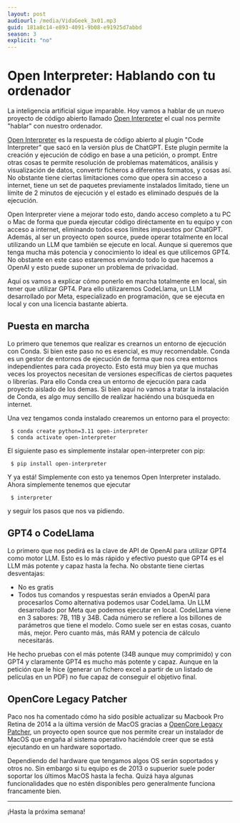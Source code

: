 ```yaml
---
layout: post
audiourl: /media/VidaGeek_3x01.mp3
guid: 181a8c14-e893-4091-9b08-e91925d7abbd
season: 3
explicit: "no"
---
```

# Open Interpreter: Hablando con tu ordenador

La inteligencia artificial sigue imparable. Hoy vamos a hablar de un nuevo proyecto de código abierto llamado [Open Interpreter][interpreter] el cual nos permite "hablar" con nuestro ordenador. 

[Open Interpreter][interpreter] es la respuesta de código abierto al plugin "Code Interpreter" que sacó en la versión plus de ChatGPT. Este plugin permite la creación y ejecución de código en base a una petición, o prompt. Entre otras cosas te permite resolución de problemas matemáticos, análisis y visualización de datos, convertir ficheros a diferentes formatos, y cosas así. No obstante tiene ciertas limitaciones como que opera sin acceso a internet, tiene un set de paquetes previamente instalados limitado, tiene un límite de 2 minutos de ejecución y el estado es eliminado después de la ejecución.

Open Interpreter viene a mejorar todo esto, dando acceso completo a tu PC o Mac de forma que pueda ejecutar código diréctamente en tu equipo y con acceso a internet, eliminando todos esos límites impuestos por ChatGPT. Además, al ser un proyecto open source, puede operar totalmente en local utilizando un LLM que también se ejecute en local. Aunque si queremos que tenga mucha más potencia y conocimiento lo ideal es que utilicemos GPT4. No obstante en este caso estaremos enviando todo lo que hacemos a OpenAI y esto puede suponer un problema de privacidad.

Aquí os vamos a explicar cómo ponerlo en marcha totalmente en local, sin tener que utilizar GPT4. Para ello utilizaremos CodeLlama, un LLM desarrollado por Meta, especializado en programación, que se ejecuta en local y con una licencia bastante abierta.

## Puesta en marcha

Lo primero que tenemos que realizar es crearnos un entorno de ejecución con Conda. Si bien este paso no es esencial, es muy recomendable. Conda es un gestor de entornos de ejecución de forma que nos crea entornos independientes para cada proyecto. Esto está muy bien ya que muchas veces los proyectos necesitan de versiones específicas de ciertos paquetes o librerías. Para ello Conda crea un entorno de ejecución para cada proyecto aislado de los demas. Si bien aquí no vamos a tratar la instalación de Conda, es algo muy sencillo de realizar haciéndo una búsqueda en internet.

Una vez tengamos conda instalado crearemos un entorno para el proyecto:
```
 $ conda create python=3.11 open-interpreter
 $ conda activate open-interpreter
```

El siguiente paso es simplemente instalar open-interpreter con pip:
```
 $ pip install open-interpreter
```

Y ya está! Simplemente con esto ya tenemos Open Interpreter instalado. Ahora simplemente tenemos que ejecutar
```
 $ interpreter
```
y seguir los pasos que nos va pidiendo. 

## GPT4 o CodeLlama

Lo primero que nos pedirá es la clave de API de OpenAI para utilizar GPT4 como motor LLM. Esto es lo más rápido y efectivo puesto que GPT4 es el LLM más potente y capaz hasta la fecha. No obstante tiene ciertas desventajas:
 - No es gratis
 - Todos tus comandos y respuestas serán enviados a OpenAI para procesarlos
Como alternativa podemos usar CodeLlama. Un LLM desarrollado por Meta que podemos ejecutar en local. CodeLlama viene en 3 sabores: 7B, 11B y 34B. Cada número se refiere a los billones de parámetros que tiene el modelo. Como suele ser en estas cosas, cuanto más, mejor. Pero cuanto más, más RAM y potencia de cálculo necesitarás.

He hecho pruebas con el más potente (34B aunque muy comprimido) y con GPT4 y claramente GPT4 es mucho más potente y capaz. Aunque en la petición que le hice (generar un fichero excel a partir de un listado de películas en un PDF) no fue capaz de conseguir el objetivo final.

## OpenCore Legacy Patcher

Paco nos ha comentado cómo ha sido posible actualizar su Macbook Pro Retina de 2014 a la última versión de MacOS gracias a [OpenCore Legacy Patcher][opencore], un proyecto open source que nos permite crear un instalador de MacOS que engaña al sistema operativo haciéndole creer que se está ejecutando en un hardware soportado. 

Dependiendo del hardware que tengamos algos OS serán soportados y otros no. Sin embargo si tu equipo es de 2013 o supuerior suele poder soportar los últimos MacOS hasta la fecha. Quizá haya algunas funcionalidades que no estén disponibles pero generalmente funciona francamente bien.

---

¡Hasta la próxima semana!

[interpreter]: https://github.com/KillianLucas/open-interpreter
[opencore]: https://dortania.github.io/OpenCore-Legacy-Patcher/

